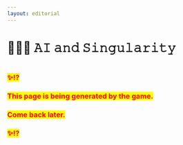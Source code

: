 ```yaml
---
layout: editorial
---
```


# 👩🏽‍💻 𝙰𝙸 𝚊𝚗𝚍 𝚂𝚒𝚗𝚐𝚞𝚕𝚊𝚛𝚒𝚝𝚢

<figure><img src="../../../../.gitbook/assets/pexels-btgl-♡-12758880.jpg" alt=""><figcaption></figcaption></figure>

### <mark style="color:red;">✨⁉️</mark>&#x20;

### <mark style="color:red;">This page is being generated by the game.</mark>&#x20;

### <mark style="color:red;">Come back later.</mark>

### <mark style="color:red;">✨⁉️</mark>
